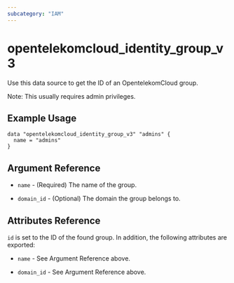 ```yaml
---
subcategory: "IAM"
---
```


# opentelekomcloud_identity_group_v3
Use this data source to get the ID of an OpentelekomCloud group.

Note: This usually requires admin privileges.

## Example Usage

```hcl
data "opentelekomcloud_identity_group_v3" "admins" {
  name = "admins"
}
```

## Argument Reference

* `name` - (Required) The name of the group.

* `domain_id` - (Optional) The domain the group belongs to.


## Attributes Reference

`id` is set to the ID of the found group. In addition, the following attributes are exported:

* `name` - See Argument Reference above.

* `domain_id` - See Argument Reference above.
